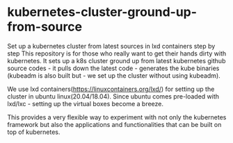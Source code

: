 # kubernetes-cluster-ground-up-from-source
Set up a kubernetes cluster from latest sources in lxd containers step by step
This repository is for those who really want to get their hands dirty with kubernetes. It sets up a k8s cluster ground up from latest kubernetes github source codes - it pulls down the latest code - generates the kube binaries (kubeadm is also built but - we set up the cluster without using kubeadm). 

We use lxd containers(https://linuxcontainers.org/lxd/) for setting up the cluster in ubuntu linux(20.04/18.04). Since ubuntu comes pre-loaded with lxd/lxc - setting up the virtual boxes become a breeze.

This provides a very flexible way to experiment with not only the kubernetes framework but also the applications and functionalities that can be built on top of kubernetes.


